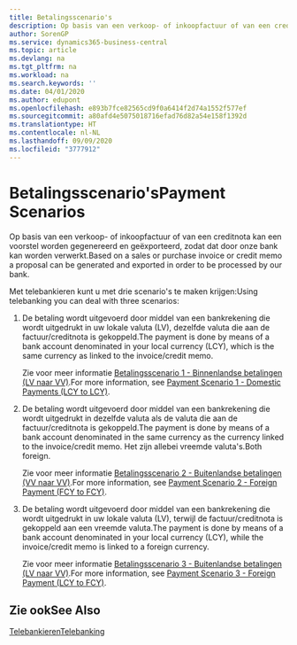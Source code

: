 ```yaml
---
title: Betalingsscenario's
description: Op basis van een verkoop- of inkoopfactuur of van een creditnota kan een voorstel worden gegenereerd en geëxporteerd, zodat dat door onze bank kan worden verwerkt.
author: SorenGP
ms.service: dynamics365-business-central
ms.topic: article
ms.devlang: na
ms.tgt_pltfrm: na
ms.workload: na
ms.search.keywords: ''
ms.date: 04/01/2020
ms.author: edupont
ms.openlocfilehash: e893b7fce82565cd9f0a6414f2d74a1552f577ef
ms.sourcegitcommit: a80afd4e5075018716efad76d82a54e158f1392d
ms.translationtype: HT
ms.contentlocale: nl-NL
ms.lasthandoff: 09/09/2020
ms.locfileid: "3777912"
---
```

# <a name="payment-scenarios"></a><span data-ttu-id="4dbd7-103">Betalingsscenario's</span><span class="sxs-lookup"><span data-stu-id="4dbd7-103">Payment Scenarios</span></span>
<span data-ttu-id="4dbd7-104">Op basis van een verkoop- of inkoopfactuur of van een creditnota kan een voorstel worden gegenereerd en geëxporteerd, zodat dat door onze bank kan worden verwerkt.</span><span class="sxs-lookup"><span data-stu-id="4dbd7-104">Based on a sales or purchase invoice or credit memo a proposal can be generated and exported in order to be processed by our bank.</span></span>  

<span data-ttu-id="4dbd7-105">Met telebankieren kunt u met drie scenario's te maken krijgen:</span><span class="sxs-lookup"><span data-stu-id="4dbd7-105">Using telebanking you can deal with three scenarios:</span></span>  

1.  <span data-ttu-id="4dbd7-106">De betaling wordt uitgevoerd door middel van een bankrekening die wordt uitgedrukt in uw lokale valuta (LV), dezelfde valuta die aan de factuur/creditnota is gekoppeld.</span><span class="sxs-lookup"><span data-stu-id="4dbd7-106">The payment is done by means of a bank account denominated in your local currency (LCY), which is the same currency as linked to the invoice/credit memo.</span></span>  

    <span data-ttu-id="4dbd7-107">Zie voor meer informatie [Betalingsscenario 1 - Binnenlandse betalingen (LV naar VV)](payment-scenario-1-domestic-payments-lcy-to-lcy-.md).</span><span class="sxs-lookup"><span data-stu-id="4dbd7-107">For more information, see [Payment Scenario 1 - Domestic Payments (LCY to LCY)](payment-scenario-1-domestic-payments-lcy-to-lcy-.md).</span></span>  

2.  <span data-ttu-id="4dbd7-108">De betaling wordt uitgevoerd door middel van een bankrekening die wordt uitgedrukt in dezelfde valuta als de valuta die aan de factuur/creditnota is gekoppeld.</span><span class="sxs-lookup"><span data-stu-id="4dbd7-108">The payment is done by means of a bank account denominated in the same currency as the currency linked to the invoice/credit memo.</span></span> <span data-ttu-id="4dbd7-109">Het zijn allebei vreemde valuta's.</span><span class="sxs-lookup"><span data-stu-id="4dbd7-109">Both foreign.</span></span>  

    <span data-ttu-id="4dbd7-110">Zie voor meer informatie [Betalingsscenario 2 - Buitenlandse betalingen (VV naar VV)](payment-scenario-2-foreign-payment-fcy-to-fcy-.md).</span><span class="sxs-lookup"><span data-stu-id="4dbd7-110">For more information, see [Payment Scenario 2 - Foreign Payment (FCY to FCY)](payment-scenario-2-foreign-payment-fcy-to-fcy-.md).</span></span>  

3.  <span data-ttu-id="4dbd7-111">De betaling wordt uitgevoerd door middel van een bankrekening die wordt uitgedrukt in uw lokale valuta (LV), terwijl de factuur/creditnota is gekoppeld aan een vreemde valuta.</span><span class="sxs-lookup"><span data-stu-id="4dbd7-111">The payment is done by means of a bank account denominated in your local currency (LCY), while the invoice/credit memo is linked to a foreign currency.</span></span>  

    <span data-ttu-id="4dbd7-112">Zie voor meer informatie [Betalingsscenario 3 - Buitenlandse betalingen (LV naar VV)](payment-scenario-3-foreign-payment-lcy-to-fcy-.md).</span><span class="sxs-lookup"><span data-stu-id="4dbd7-112">For more information, see [Payment Scenario 3 - Foreign Payment (LCY  to FCY)](payment-scenario-3-foreign-payment-lcy-to-fcy-.md).</span></span>  

## <a name="see-also"></a><span data-ttu-id="4dbd7-113">Zie ook</span><span class="sxs-lookup"><span data-stu-id="4dbd7-113">See Also</span></span>  
[<span data-ttu-id="4dbd7-114">Telebankieren</span><span class="sxs-lookup"><span data-stu-id="4dbd7-114">Telebanking</span></span>](telebanking.md)
